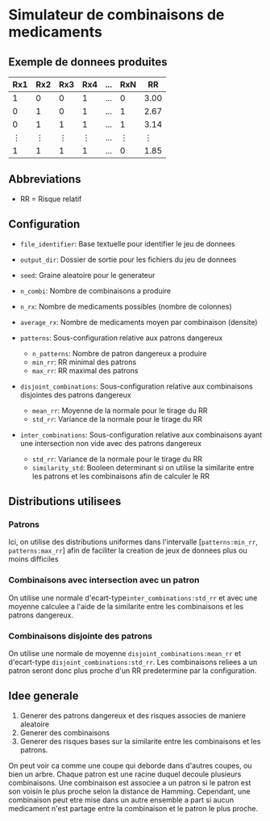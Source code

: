 # Simulateur de combinaisons de medicaments

## Exemple de donnees produites
| Rx1 | Rx2 | Rx3 | Rx4 | ... | RxN | RR   |
|-----|-----|-----|-----|-----|-----|------|
| 1   | 0   | 0   | 1   | ... | 0   | 3.00 |
| 0   | 1   | 0   | 1   | ... | 1   | 2.67 |
| 0   | 1   | 1   | 1   | ... | 1   | 3.14 |
| ⋮   | ⋮   | ⋮   | ⋮   | ... | ⋮   | ⋮    |
| 1   | 1   | 1   | 1   | ... | 0  | 1.85|


## Abbreviations
* RR = Risque relatif

## Configuration
* `file_identifier`: Base textuelle pour identifier le jeu de donnees
* `output_dir`: Dossier de sortie pour les fichiers du jeu de donnees
* `seed`: Graine aleatoire pour le generateur
* `n_combi`: Nombre de combinaisons a produire
* `n_rx`: Nombre de medicaments possibles (nombre de colonnes)
* `average_rx`: Nombre de medicaments moyen par combinaison (densite)

* `patterns`: Sous-configuration relative aux patrons dangereux
    * `n_patterns`: Nombre de patron dangereux a produire
    * `min_rr`: RR minimal des patrons
    * `max_rr`: RR maximal des patrons

* `disjoint_combinations`: Sous-configuration relative aux combinaisons disjointes des patrons dangereux
    * `mean_rr`: Moyenne de la normale pour le tirage du RR
    * `std_rr`: Variance de la normale pour le tirage du RR


* `inter_combinations`: Sous-configuration relative aux combinaisons ayant une intersection non vide avec des patrons dangereux
    * `std_rr`: Variance de la normale pour le tirage du RR
    * `similarity_std`: Booleen determinant si on utilise la similarite entre les patrons et les combinaisons afin de calculer le RR




## Distributions utilisees
### Patrons
Ici, on utilise des distributions uniformes dans l'intervalle [`patterns:min_rr`, `patterns:max_rr`] afin de faciliter la creation de jeux de donnees plus ou moins difficiles

### Combinaisons avec intersection avec un patron
On utilise une normale d'ecart-type`inter_combinations:std_rr` et avec une moyenne calculee a l'aide de la similarite entre les combinaisons et les patrons dangereux.

### Combinaisons disjointe des patrons
On utilise une normale de moyenne `disjoint_combinations:mean_rr` et d'ecart-type `disjoint_combinations:std_rr`. Les combinaisons reliees a un patron seront donc plus proche d'un RR predetermine par la configuration.


## Idee generale
1. Generer des patrons dangereux et des risques associes de maniere aleatoire
2. Generer des combinaisons
3. Generer des risques bases sur la similarite entre les combinaisons et les patrons.

On peut voir ca comme une coupe qui deborde dans d'autres coupes, ou bien un arbre. Chaque patron est une racine duquel decoule plusieurs combinaisons. Une combinaison est associee a un patron si le patron est son voisin le plus proche selon la distance de Hamming. Cependant, une combinaison peut etre mise dans un autre ensemble a part si aucun medicament n'est partage entre la combinaison et le patron le plus proche.